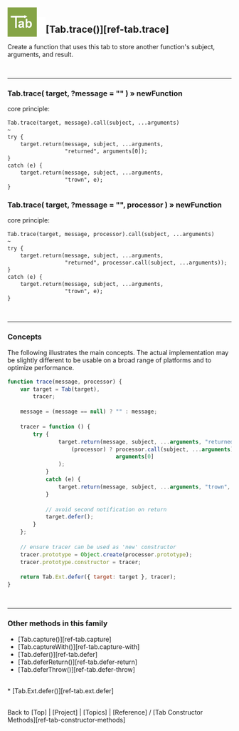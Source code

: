 <a name="top" ></a>

<img src="../img/tab-logo128.png" alt="Tab logo" align="left" style="float:left; margin-top:-22px;" height="66" /><img src="../img/1x1.png" align="left" style="float:left;" height="44" width="20" />
## [Tab.trace()][ref-tab.trace]

Create a function that uses this tab to store another function's subject, arguments, and result.

<br />

---
### Tab.trace( target, ?message = "" ) » newFunction

core principle:

````
Tab.trace(target, message).call(subject, ...arguments)
~
try {
    target.return(message, subject, ...arguments, 
                  "returned", arguments[0]);
}
catch (e) {
    target.return(message, subject, ...arguments, 
                  "trown", e);
}
````

### Tab.trace( target, ?message = "", processor ) » newFunction

core principle:

````
Tab.trace(target, message, processor).call(subject, ...arguments)
~
try {
    target.return(message, subject, ...arguments, 
                  "returned", processor.call(subject, ...arguments));
}
catch (e) {
    target.return(message, subject, ...arguments, 
                  "trown", e);
}
````

<br />

---
### Concepts

The following illustrates the main concepts.  The actual implementation may be slightly different to be usable on a broad range of platforms and to optimize performance.

````javascript
function trace(message, processor) {
    var target = Tab(target),
        tracer;

    message = (message == null) ? "" : message;

    tracer = function () {
        try {
                target.return(message, subject, ...arguments, "returned", 
                    (processor) ? processor.call(subject, ...arguments) : 
                                  arguments[0]
                );
            }
            catch (e) {
                target.return(message, subject, ...arguments, "trown", e);
            }

            // avoid second notification on return
            target.defer();
        }
    };

    // ensure tracer can be used as 'new' constructor 
    tracer.prototype = Object.create(processor.prototype);
    tracer.prototype.constructor = tracer;

    return Tab.Ext.defer({ target: target }, tracer);
}
````

<br />

---
### Other methods in this family

*   [Tab.capture()][ref-tab.capture]
*   [Tab.captureWith()][ref-tab.capture-with]
*   [Tab.defer()][ref-tab.defer]
*   [Tab.deferReturn()][ref-tab.defer-return]
*   [Tab.deferThrow()][ref-tab.defer-throw]
<br />
*   [Tab.Ext.defer()][ref-tab.ext.defer]



<br /> Back to [Top] | [Project] | [Topics] | [Reference] / [Tab Constructor Methods][ref-tab-constructor-methods] <br />
